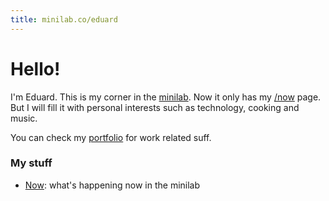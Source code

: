 ```yaml
---
title: minilab.co/eduard
---
```


# Hello!

I'm Eduard.  This is my corner in the [minilab](https://minilab.co). Now it only
has my [/now](/eduard/now) page. But I will fill it with personal interests such as 
technology, cooking and music.

You can check my [portfolio](https://eduard.io) for work related suff.

### My stuff

- [Now](/eduard/now): what's happening now in the minilab



<!-- ### Latest posts

- [Home](/): _you're here._
- [Now](/now): what's happening now in the minilab
- [Colophon](/colophon): information of how the minilab is built
- [Changelog](/changelog): record of changes -->


